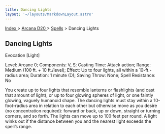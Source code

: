 ```yaml
---
title: Dancing Lights
layout: '~/layouts/MarkdownLayout.astro'
---
```


[ Index ](/) > [ Arcana D20 ](/arcana.d20.srd) > [Spells](/arcana.d20.srd/spells) > Dancing Lights

## Dancing Lights

Evocation [Light]

Level: Arcane 0; Components: V, S; Casting Time: Attack action; Range: Medium
(100 ft. + 10 ft./level); Effect: Up to four lights, all within a
10-ft.-radius area; Duration: 1 minute (D); Saving Throw: None; Spell
Resistance: No

You create up to four lights that resemble lanterns or flashlights (and cast
that amount of light), or up to four glowing spheres of light, or one faintly
glowing, vaguely humanoid shape. The dancing lights must stay within a
10-foot-radius area in relation to each other but otherwise move as you desire
(no concentration required): forward or back, up or down, straight or turning
corners, and so forth. The lights can move up to 100 feet per round. A light
winks out if the distance between you and the nearest light exceeds the
spell’s range.

